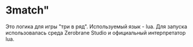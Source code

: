 # 3match"
Это логика для игры "три в ряд". Используемый язык - lua. Для запуска использовалась среда Zerobrane Studio и официальный интерпретатор lua. 